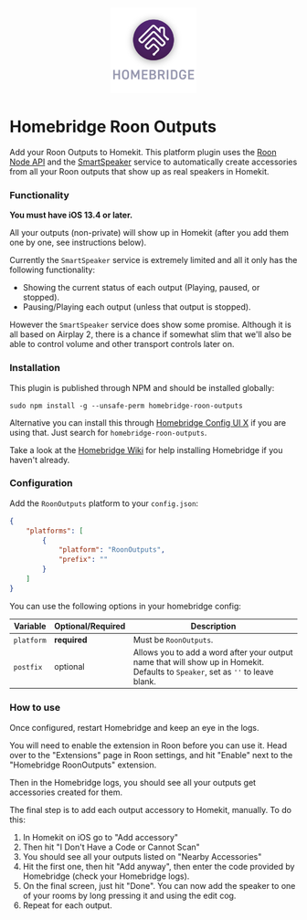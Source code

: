 
<p align="center">
<img src="https://github.com/homebridge/branding/raw/master/logos/homebridge-wordmark-logo-vertical.png" width="150">
</p>


# Homebridge Roon Outputs

Add your Roon Outputs to Homekit. This platform plugin uses the [Roon Node API](https://github.com/RoonLabs/node-roon-api) and
the [SmartSpeaker](https://developers.homebridge.io/#/service/SmartSpeaker) service to automatically create accessories from
all your Roon outputs that show up as real speakers in Homekit. 

### Functionality

**You must have iOS 13.4 or later.**

All your outputs (non-private) will show up in Homekit (after you add them one by one, see instructions below).

Currently the `SmartSpeaker` service is extremely limited and all it only has the following functionality:

- Showing the current status of each output (Playing, paused, or stopped).
- Pausing/Playing each output (unless that output is stopped).

However the `SmartSpeaker` service does show some promise. Although it is all based on Airplay 2, there is a chance if
somewhat slim that we'll also be able to control volume and other transport controls later on.

### Installation

This plugin is published through NPM and should be installed globally:

```
sudo npm install -g --unsafe-perm homebridge-roon-outputs
```

Alternative you can install this through [Homebridge Config UI X](https://www.npmjs.com/package/homebridge-config-ui-x)
if you are using that. Just search for `homebridge-roon-outputs`.

Take a look at the [Homebridge Wiki](https://github.com/homebridge/homebridge/wiki) for help installing Homebridge if you
haven't already.

### Configuration

Add the `RoonOutputs` platform to your `config.json`:

```json
{
    "platforms": [
        {
            "platform": "RoonOutputs",
            "prefix": ""
        }
    ]
}
```

You can use the following options in your homebridge config:

Variable | Optional/Required | Description
-------- | ----------------- | -----------
`platform` | **required** | Must be `RoonOutputs`.
`postfix` | optional | Allows you to add a word after your output name that will show up in Homekit. Defaults to `Speaker`, set as `''` to leave blank.

### How to use

Once configured, restart Homebridge and keep an eye in the logs.

You will need to enable the extension in Roon before you can use it. Head over to the "Extensions"
page in Roon settings, and hit "Enable" next to the "Homebridge RoonOutputs" extension.

Then in the Homebridge logs, you should see all your outputs get accessories created for them.

The final step is to add each output accessory to Homekit, manually. To do this:
 
1. In Homekit on iOS go to "Add accessory"
2. Then hit "I Don't Have a Code or Cannot Scan"
3. You should see all your outputs listed on "Nearby Accessories"
4. Hit the first one, then hit "Add anyway", then enter the code provided by Homebridge (check your Homebridge logs).
5. On the final screen, just hit "Done". You can now add the speaker to one of your rooms by long pressing it and using the edit cog.
6. Repeat for each output.
